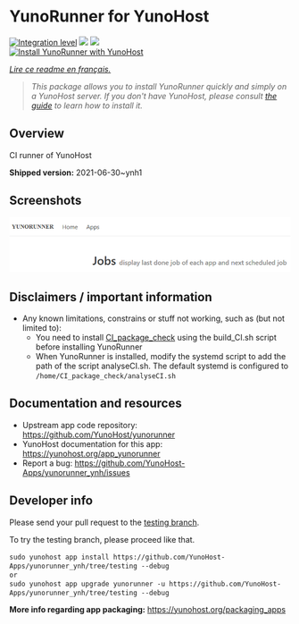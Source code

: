 <!--
N.B.: This README was automatically generated by https://github.com/YunoHost/apps/tree/master/tools/README-generator
It shall NOT be edited by hand.
-->

# YunoRunner for YunoHost

[![Integration level](https://dash.yunohost.org/integration/yunorunner.svg)](https://dash.yunohost.org/appci/app/yunorunner) ![](https://ci-apps.yunohost.org/ci/badges/yunorunner.status.svg) ![](https://ci-apps.yunohost.org/ci/badges/yunorunner.maintain.svg)  
[![Install YunoRunner with YunoHost](https://install-app.yunohost.org/install-with-yunohost.svg)](https://install-app.yunohost.org/?app=yunorunner)

*[Lire ce readme en français.](./README_fr.md)*

> *This package allows you to install YunoRunner quickly and simply on a YunoHost server.
If you don't have YunoHost, please consult [the guide](https://yunohost.org/#/install) to learn how to install it.*

## Overview

CI runner of YunoHost

**Shipped version:** 2021-06-30~ynh1



## Screenshots

![](./doc/screenshots/screenshot1.png)

## Disclaimers / important information

* Any known limitations, constrains or stuff not working, such as (but not limited to):
    * You need to install [CI_package_check](https://github.com/YunoHost/CI_package_check) using the build_CI.sh script before installing YunoRunner
    * When YunoRunner is installed, modify the systemd script to add the path of the script analyseCI.sh. The default systemd is configured to `/home/CI_package_check/analyseCI.sh`

## Documentation and resources

* Upstream app code repository: https://github.com/YunoHost/yunorunner
* YunoHost documentation for this app: https://yunohost.org/app_yunorunner
* Report a bug: https://github.com/YunoHost-Apps/yunorunner_ynh/issues

## Developer info

Please send your pull request to the [testing branch](https://github.com/YunoHost-Apps/yunorunner_ynh/tree/testing).

To try the testing branch, please proceed like that.
```
sudo yunohost app install https://github.com/YunoHost-Apps/yunorunner_ynh/tree/testing --debug
or
sudo yunohost app upgrade yunorunner -u https://github.com/YunoHost-Apps/yunorunner_ynh/tree/testing --debug
```

**More info regarding app packaging:** https://yunohost.org/packaging_apps
